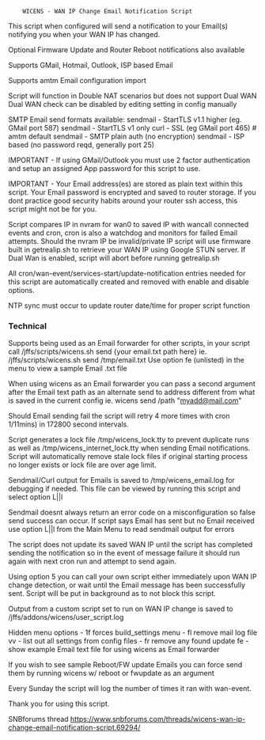         WICENS - WAN IP Change Email Notification Script

This script when configured will send a notification to your Email(s)
notifying you when your WAN IP has changed.

Optional Firmware Update and Router Reboot notifications also available

Supports GMail, Hotmail, Outlook, ISP based Email

Supports amtm Email configuration import

Script will function in Double NAT scenarios but does not support Dual WAN
Dual WAN check can be disabled by editing setting in config manually

SMTP Email send formats available:
sendmail - StartTLS v1.1 higher (eg. GMail port 587)
sendmail - StartTLS v1 only
curl     - SSL (eg GMail port 465) # amtm default
sendmail - SMTP plain auth (no encryption)
sendmail - ISP based (no password reqd, generally port 25)

IMPORTANT - If using GMail/Outlook you must use 2 factor authentication and
setup an assigned App password for this script to use.

IMPORTANT - Your Email address(es) are stored as plain text within this
script.  Your Email password is encrypted and saved to router storage.
If you dont practice good security habits around your router ssh access,
this script might not be for you.

Script compares IP in nvram for wan0 to saved IP with wancall connected
events and cron, cron is also a watchdog and monitors for failed Email
attempts. Should the nvram IP be invalid/private IP script will use firmware
built in getrealip.sh to retrieve your WAN IP using Google STUN server.
If Dual Wan is enabled, script will abort before running getrealip.sh

All cron/wan-event/services-start/update-notification entries needed for this
script are automatically created and removed with enable and disable options.

NTP sync must occur to update router date/time for proper script function

### Technical ###

Supports being used as an Email forwarder for other scripts, in your
script call /jffs/scripts/wicens.sh send {your email.txt path here}
ie. /jffs/scripts/wicens.sh send /tmp/email.txt
Use option fe (unlisted) in the menu to view a sample Email .txt file

When using wicens as an Email forwarder you can pass a second argument after
the Email text path as an alternate send to address different from what is
saved in the current config ie. wicens send /path "myadd@mail.com"

Should Email sending fail the script will retry 4 more times with cron
1/11mins) in 172800 second intervals.

Script generates a lock file /tmp/wicens_lock.tty to prevent
duplicate runs as well as /tmp/wicens_internet_lock.tty
when sending Email notifications. Script will automatically remove stale
lock files if original starting process no longer exists or lock file are
over age limit.

Sendmail/Curl output for Emails is saved to /tmp/wicens_email.log for
debugging if needed.  This file can be viewed by running this script and
select option L||l

Sendmail doesnt always return an error code on a misconfiguration so false
send success can occur.  If script says Email has sent but no Email received
use option L||l from the Main Menu to read sendmail output for errors

The script does not update its saved WAN IP until the script has completed
sending the notification so in the event of message failure it should run
again with next cron run and attempt to send again.

Using option 5 you can call your own script either immediately upon WAN IP
change detection, or wait until the Email message has been successfully sent.
Script will be put in background as to not block this script.

Output from a custom script set to run on WAN IP change is saved to
/jffs/addons/wicens/user_script.log

Hidden menu options - 1f forces build_settings menu - fl remove mail log file
vv - list out all settings from config files - fr remove any found update
fe - show example Email text file for using wicens as Email forwarder

If you wish to see sample Reboot/FW update Emails you can force send them
by running wicens w/ reboot or fwupdate as an argument

Every Sunday the script will log the number of times it ran with wan-event.

Thank you for using this script.

SNBforums thread https://www.snbforums.com/threads/wicens-wan-ip-change-email-notification-script.69294/
